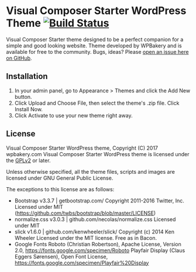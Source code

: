 Visual Composer Starter WordPress Theme [![Build Status](https://api.travis-ci.org/wpbakery/visual-composer-theme.svg?branch=master)](https://travis-ci.org/wpbakery/visual-composer-theme)
===
Visual Composer Starter theme designed to be a perfect companion for a simple and good looking website. Theme developed by WPBakery and is available for free to the community. Bugs, ideas? Please [open an issue here on GitHub](https://github.com/wpbakery/visual-composer-theme/issues/new).

Installation
------------    
1. In your admin panel, go to Appearance > Themes and click the Add New button.
2. Click Upload and Choose File, then select the theme's .zip file. Click Install Now.
3. Click Activate to use your new theme right away.

License
-------
Visual Composer Starter WordPress theme, Copyright (C) 2017 wpbakery.com
Visual Composer Starter WordPress theme is licensed under the [GPLv2](http://www.gnu.org/licenses/gpl-2.0.html) or later.

Unless otherwise specified, all the theme files, scripts and images are licensed under GNU General Public License.

The exceptions to this license are as follows:
* Bootstrap v3.3.7 | getbootstrap.com/
    Copyright 2011-2016 Twitter, Inc.
    Licensed under MIT (https://github.com/twbs/bootstrap/blob/master/LICENSE)
* normalize.css v3.0.3 | github.com/necolas/normalize.css
    Licensed under MIT
* slick v1.6.0 | github.com/kenwheeler/slick/
    Copyright (c) 2014 Ken Wheeler
    Licensed under the MIT license.
    Free as in Bacon.
* Google Fonts
    Roboto (Christian Robertson), Apache License, Version 2.0, https://fonts.google.com/specimen/Roboto
    Playfair Display (Claus Eggers Sørensen), Open Font License, https://fonts.google.com/specimen/Playfair%20Display
